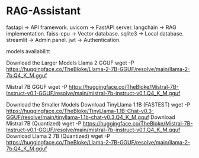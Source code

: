 # RAG-Assistant
fastapi → API framework.
uvicorn → FastAPI server.
langchain → RAG implementation.
faiss-cpu → Vector database.
sqlite3 → Local database.
streamlit → Admin panel.
jwt → Authentication.

models availabilitt

Download the Larger Models
Llama 2 GGUF
wget -P https://huggingface.co/TheBloke/Llama-2-7B-GGUF/resolve/main/llama-2-7b.Q4_K_M.gguf

Mistral 7B GGUF
wget -P https://huggingface.co/TheBloke/Mistral-7B-Instruct-v0.1-GGUF/resolve/main/mistral-7b-instruct-v0.1.Q4_K_M.gguf

Download the Smaller Models
Download TinyLlama 1.1B (FASTEST)
wget -P https://huggingface.co/TheBloke/TinyLlama-1.1B-Chat-v0.3-GGUF/resolve/main/tinyllama-1.1b-chat-v0.3.Q4_K_M.gguf
Download Mistral 7B (Quantized)
wget -P https://huggingface.co/TheBloke/Mistral-7B-Instruct-v0.1-GGUF/resolve/main/mistral-7b-instruct-v0.1.Q4_K_M.gguf
Download Llama 2 7B (Quantized)
wget -P https://huggingface.co/TheBloke/Llama-2-7B-GGUF/resolve/main/llama-2-7b.Q4_K_M.gguf

